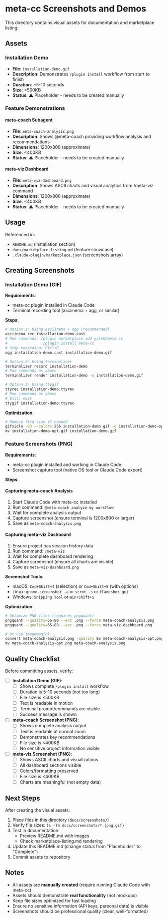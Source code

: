 # meta-cc Screenshots and Demos

This directory contains visual assets for documentation and marketplace listing.

## Assets

### Installation Demo
- **File**: `installation-demo.gif`
- **Description**: Demonstrates `/plugin install` workflow from start to finish
- **Duration**: ~5-10 seconds
- **Size**: <500KB
- **Status**: ⚠️ Placeholder - needs to be created manually

### Feature Demonstrations

#### meta-coach Subagent
- **File**: `meta-coach-analysis.png`
- **Description**: Shows @meta-coach providing workflow analysis and recommendations
- **Dimensions**: 1200x800 (approximate)
- **Size**: <400KB
- **Status**: ⚠️ Placeholder - needs to be created manually

#### meta-viz Dashboard
- **File**: `meta-viz-dashboard.png`
- **Description**: Shows ASCII charts and visual analytics from /meta-viz command
- **Dimensions**: 1200x800 (approximate)
- **Size**: <400KB
- **Status**: ⚠️ Placeholder - needs to be created manually

## Usage

Referenced in:
- `README.md` (installation section)
- `docs/marketplace-listing.md` (feature showcase)
- `.claude-plugin/marketplace.json` (screenshots array)

## Creating Screenshots

### Installation Demo (GIF)

**Requirements**:
- meta-cc plugin installed in Claude Code
- Terminal recording tool (asciinema + agg, or similar)

**Steps**:
```bash
# Option 1: Using asciinema + agg (recommended)
asciinema rec installation-demo.cast
# Run commands: /plugin marketplace add yaleh/meta-cc
#                /plugin install meta-cc
# Stop recording: Ctrl+D
agg installation-demo.cast installation-demo.gif

# Option 2: Using terminalizer
terminalizer record installation-demo
# Run commands as above
terminalizer render installation-demo -o installation-demo.gif

# Option 3: Using ttygif
ttyrec installation-demo.ttyrec
# Run commands as above
# Exit: exit
ttygif installation-demo.ttyrec
```

**Optimization**:
```bash
# Reduce file size if needed
gifsicle -O3 --colors 256 installation-demo.gif -o installation-demo-opt.gif
mv installation-demo-opt.gif installation-demo.gif
```

### Feature Screenshots (PNG)

**Requirements**:
- meta-cc plugin installed and working in Claude Code
- Screenshot capture tool (native OS tool or Claude Code export)

**Steps**:

#### Capturing meta-coach Analysis
1. Start Claude Code with meta-cc installed
2. Run command: `@meta-coach analyze my workflow`
3. Wait for complete analysis output
4. Capture screenshot (ensure terminal is 1200x800 or larger)
5. Save as `meta-coach-analysis.png`

#### Capturing meta-viz Dashboard
1. Ensure project has session history data
2. Run command: `/meta-viz`
3. Wait for complete dashboard rendering
4. Capture screenshot (ensure all charts are visible)
5. Save as `meta-viz-dashboard.png`

**Screenshot Tools**:
- macOS: `Cmd+Shift+4` (selection) or `Cmd+Shift+5` (with options)
- Linux: `gnome-screenshot -a` or `scrot -s` or `flameshot gui`
- Windows: `Snipping Tool` or `Win+Shift+S`

**Optimization**:
```bash
# Optimize PNG files (requires pngquant)
pngquant --quality=65-80 --ext .png --force meta-coach-analysis.png
pngquant --quality=65-80 --ext .png --force meta-viz-dashboard.png

# Or use imagemagick
convert meta-coach-analysis.png -quality 85 meta-coach-analysis-opt.png
mv meta-coach-analysis-opt.png meta-coach-analysis.png
```

## Quality Checklist

Before committing assets, verify:

- [ ] **Installation Demo (GIF)**:
  - [ ] Shows complete `/plugin install` workflow
  - [ ] Duration is 5-10 seconds (not too long)
  - [ ] File size is <500KB
  - [ ] Text is readable in motion
  - [ ] Terminal prompt/commands are visible
  - [ ] Success message is shown

- [ ] **meta-coach Screenshot (PNG)**:
  - [ ] Shows complete analysis output
  - [ ] Text is readable at normal zoom
  - [ ] Demonstrates key recommendations
  - [ ] File size is <400KB
  - [ ] No sensitive project information visible

- [ ] **meta-viz Screenshot (PNG)**:
  - [ ] Shows ASCII charts and visualizations
  - [ ] All dashboard sections visible
  - [ ] Colors/formatting preserved
  - [ ] File size is <400KB
  - [ ] Charts are meaningful (not empty data)

## Next Steps

After creating the visual assets:

1. Place files in this directory (`docs/screenshots/`)
2. Verify file sizes: `ls -lh docs/screenshots/*.{png,gif}`
3. Test in documentation:
   - Preview README.md with images
   - Check marketplace-listing.md rendering
4. Update this README.md (change status from "Placeholder" to "Complete")
5. Commit assets to repository

## Notes

- All assets are **manually created** (require running Claude Code with meta-cc)
- Assets should demonstrate **real functionality** (not mockups)
- Keep file sizes optimized for fast loading
- Ensure no sensitive information (API keys, personal data) is visible
- Screenshots should be professional quality (clear, well-formatted)
